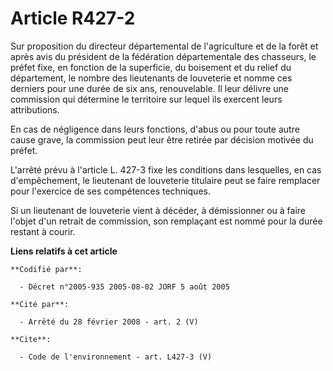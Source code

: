 # Article R427-2

Sur proposition du directeur départemental de l'agriculture et de la forêt et après avis du président de la fédération
départementale des chasseurs, le préfet fixe, en fonction de la superficie, du boisement et du relief du département, le
nombre des lieutenants de louveterie et nomme ces derniers pour une durée de six ans, renouvelable. Il leur délivre une
commission qui détermine le territoire sur lequel ils exercent leurs attributions.

En cas de négligence dans leurs fonctions, d'abus ou pour toute autre cause grave, la commission peut leur être retirée par
décision motivée du préfet.

L'arrêté prévu à l'article L. 427-3 fixe les conditions dans lesquelles, en cas d'empêchement, le lieutenant de louveterie
titulaire peut se faire remplacer pour l'exercice de ses compétences techniques.

Si un lieutenant de louveterie vient à décéder, à démissionner ou à faire l'objet d'un retrait de commission, son remplaçant
est nommé pour la durée restant à courir.

**Liens relatifs à cet article**

	**Codifié par**:

	  - Décret n°2005-935 2005-08-02 JORF 5 août 2005

	**Cité par**:

	  - Arrêté du 28 février 2008 - art. 2 (V)

	**Cite**:

	  - Code de l'environnement - art. L427-3 (V)
